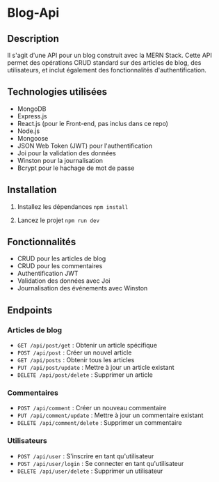 # Blog-Api

## Description

Il s'agit d'une API pour un blog construit avec la MERN Stack. Cette API permet des opérations CRUD standard sur des articles de blog, des utilisateurs, et inclut également des fonctionnalités d'authentification.

## Technologies utilisées

- MongoDB
- Express.js
- React.js (pour le Front-end, pas inclus dans ce repo)
- Node.js
- Mongoose
- JSON Web Token (JWT) pour l'authentification
- Joi pour la validation des données
- Winston pour la journalisation
- Bcrypt pour le hachage de mot de passe

## Installation

1. Installez les dépendances
   ```npm install```
      
2. Lancez le projet
   ```npm run dev```

## Fonctionnalités

- CRUD pour les articles de blog
- CRUD pour les commentaires
- Authentification JWT
- Validation des données avec Joi
- Journalisation des événements avec Winston

## Endpoints

### Articles de blog

- `GET /api/post/get` : Obtenir un article spécifique
- `POST /api/post` : Créer un nouvel article
- `GET /api/posts` : Obtenir tous les articles
- `PUT /api/post/update` : Mettre à jour un article existant
- `DELETE /api/post/delete` : Supprimer un article

### Commentaires

- `POST /api/comment` : Créer un nouveau commentaire
- `PUT /api/comment/update` : Mettre à jour un commentaire existant
- `DELETE /api/comment/delete` : Supprimer un commentaire

### Utilisateurs

- `POST /api/user` : S'inscrire en tant qu'utilisateur
- `POST /api/user/login` : Se connecter en tant qu'utilisateur
- `DELETE /api/user/delete` : Supprimer un utilisateur
